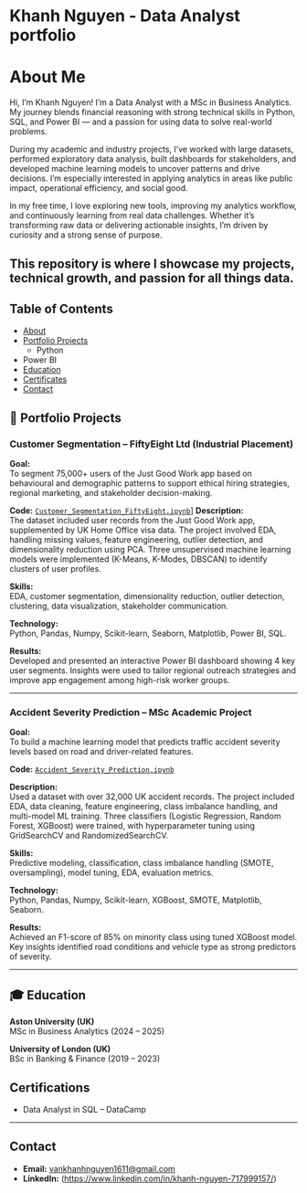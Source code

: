 # Khanh Nguyen - Data Analyst portfolio
# About Me

Hi, I’m Khanh Nguyen! I’m a Data Analyst with a MSc in Business Analytics. My journey blends financial reasoning with strong technical skills in Python, SQL, and Power BI — and a passion for using data to solve real-world problems.

During my academic and industry projects, I’ve worked with large datasets, performed exploratory data analysis, built dashboards for stakeholders, and developed machine learning models to uncover patterns and drive decisions. I’m especially interested in applying analytics in areas like public impact, operational efficiency, and social good.

In my free time, I love exploring new tools, improving my analytics workflow, and continuously learning from real data challenges. Whether it’s transforming raw data or delivering actionable insights, I’m driven by curiosity and a strong sense of purpose.

This repository is where I showcase my projects, technical growth, and passion for all things data.
---
## Table of Contents
- [About]()
- [Portfolio Projects]()
  - Python
 - Power BI
- [Education]()  
- [Certificates]()
- [Contact]()

## 📂 Portfolio Projects

### Customer Segmentation – FiftyEight Ltd (Industrial Placement)

**Goal:**  
To segment 75,000+ users of the Just Good Work app based on behavioural and demographic patterns to support ethical hiring strategies, regional marketing, and stakeholder decision-making.

**Code:** [`Customer_Segmentation_FiftyEight.ipynb`](https://github.com/vkacabaca/Customer_Segmentation_fiftyeight.ipynb)]
**Description:**  
The dataset included user records from the Just Good Work app, supplemented by UK Home Office visa data. The project involved EDA, handling missing values, feature engineering, outlier detection, and dimensionality reduction using PCA. Three unsupervised machine learning models were implemented (K-Means, K-Modes, DBSCAN) to identify clusters of user profiles.

**Skills:**  
EDA, customer segmentation, dimensionality reduction, outlier detection, clustering, data visualization, stakeholder communication.

**Technology:**  
Python, Pandas, Numpy, Scikit-learn, Seaborn, Matplotlib, Power BI, SQL.

**Results:**  
Developed and presented an interactive Power BI dashboard showing 4 key user segments. Insights were used to tailor regional outreach strategies and improve app engagement among high-risk worker groups.

---

### Accident Severity Prediction – MSc Academic Project

**Goal:**  
To build a machine learning model that predicts traffic accident severity levels based on road and driver-related features.

**Code:** [`Accident_Severity_Prediction.ipynb`](https://github.com/vkacabaca/Predicting-Accident-Severity/blob/main/Predicting%20Accident%20Severity.ipynb)

**Description:**  
Used a dataset with over 32,000 UK accident records. The project included EDA, data cleaning, feature engineering, class imbalance handling, and multi-model ML training. Three classifiers (Logistic Regression, Random Forest, XGBoost) were trained, with hyperparameter tuning using GridSearchCV and RandomizedSearchCV.

**Skills:**  
Predictive modeling, classification, class imbalance handling (SMOTE, oversampling), model tuning, EDA, evaluation metrics.

**Technology:**  
Python, Pandas, Numpy, Scikit-learn, XGBoost, SMOTE, Matplotlib, Seaborn.

**Results:**  
Achieved an F1-score of 85% on minority class using tuned XGBoost model. Key insights identified road conditions and vehicle type as strong predictors of severity.

---
## 🎓 Education

**Aston University (UK)**  
MSc in Business Analytics (2024 – 2025)

**University of London (UK)**  
BSc in Banking & Finance (2019 – 2023)
## Certifications

- Data Analyst in SQL – DataCamp

---

## Contact

- **Email:** vankhanhnguyen1611@gmail.com  
- **LinkedIn:** (https://www.linkedin.com/in/khanh-nguyen-717999157/) 
